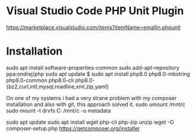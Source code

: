 # Visual Studio Code PHP Unit Plugin
https://marketplace.visualstudio.com/items?itemName=emallin.phpunit



# Installation



sudo apt install software-properties-common
sudo add-apt-repository ppa:ondrej/php
sudo apt update
$ sudo apt install php8.0 php8.0-mbstring php8.0-common php8.0-cli php8.0-{bz2,curl,intl,mysql,readline,xml,zip,yaml}  

On one of my systems i had a very strane problem with my composer installation and also with git, this approach solved it.
sudo umount /mnt/c
sudo mount -t drvfs C: /mnt/c -o metadata


sudo apt update
sudo apt install wget php-cli php-zip unzip
wget -O composer-setup.php https://getcomposer.org/installer